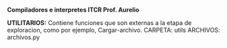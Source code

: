 **Compiladores e interpretes ITCR Prof. Aurelio**

**UTILITARIOS:**
Contiene funciones que son externas a la etapa de exploracion, como por ejemplo, Cargar-archivo.
CARPETA: utils
ARCHIVOS: archivos.py